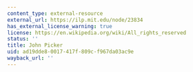 ```yaml
---
content_type: external-resource
external_url: https://ilp.mit.edu/node/23834
has_external_license_warning: true
license: https://en.wikipedia.org/wiki/All_rights_reserved
status: ''
title: John Picker
uid: ad19dde8-0017-417f-809c-f967da03ac9e
wayback_url: ''
---
```

